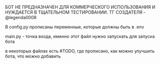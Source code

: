 БОТ НЕ ПРЕДНАЗНАЧЕН ДЛЯ КОММЕРЧЕСКОГО ИСПОЛЬЗОВАНИЯ И НУЖДАЕТСЯ В ТЩАТЕЛЬНОМ ТЕСТИРОВАНИИ. ТГ СОЗДАТЕЛЯ - @legenda0008


В config.py прописаны переменные, которые должны быть в .env

main.py - точка входа, именно этот файл нужно запускать для запуска бота

в некоторых файлах есть #TODO, где прописано, как можно улучшить бота, что можно добавить
